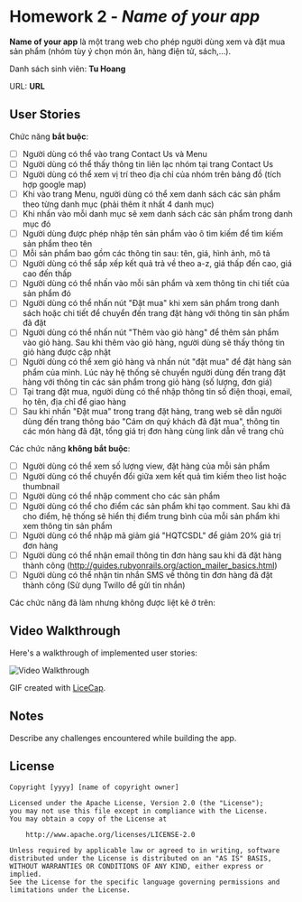 # Homework 2 - *Name of your app*

**Name of your app** là một trang web cho phép người dùng xem và đặt mua sản phẩm (nhóm tùy ý chọn món ăn, hàng điện tử, sách,...).

Danh sách sinh viên: **Tu Hoang**

URL: **URL**

## User Stories

Chức năng **bắt buộc**:

* [ ] Người dùng có thể vào trang Contact Us và Menu
* [ ] Người dùng có thể thấy thông tin liên lạc nhóm tại trang Contact Us
* [ ] Người dùng có thể xem vị trí theo địa chỉ của nhóm trên bảng đồ (tích hợp google map)
* [ ] Khi vào trang Menu, người dùng có thể xem danh sách các sản phẩm theo từng danh mục (phải thêm ít nhất 4 danh mục)
* [ ] Khi nhấn vào mỗi danh mục sẽ xem danh sách các sản phẩm trong danh mục đó
* [ ] Người dùng được phép nhập tên sản phẩm vào ô tìm kiếm để tìm kiếm sản phẩm theo tên
* [ ] Mỗi sản phẩm bao gồm các thông tin sau: tên, giá, hình ảnh, mô tả
* [ ] Người dùng có thể sắp xếp kết quả trả về theo a-z, giá thấp đến cao, giá cao đến thấp
* [ ] Người dùng có thể nhấn vào mỗi sản phẩm và xem thông tin chi tiết của sản phẩm đó
* [ ] Người dùng có thể nhấn nút "Đặt mua" khi xem sản phẩm trong danh sách hoặc chi tiết để chuyển đến trang đặt hàng với thông tin sản phẩm đã đặt
* [ ] Người dùng có thể nhấn nút "Thêm vào giỏ hàng" để thêm sản phẩm vào giỏ hàng. Sau khi thêm vào giỏ hàng, người dùng sẽ thấy thông tin giỏ hàng được cập nhật
* [ ] Người dùng có thể xem giỏ hàng và nhấn nút "đặt mua" để đặt hàng sản phẩm của mình. Lúc này hệ thống sẽ chuyển người dùng đến trang đặt hàng với thông tin các sản phẩm trong giỏ hàng (số lượng, đơn giá)
* [ ] Tại trang đặt mua, người dùng có thể nhập thông tin số điện thoại, email, họ tên, địa chỉ để giao hàng
* [ ] Sau khi nhấn "Đặt mua" trong trang đặt hàng, trang web sẽ dẫn người dùng đến trang thông báo "Cám ơn quý khách đã đặt mua", thông tin các món hàng đã đặt, tổng giá trị đơn hàng cùng link dẫn về trang chủ

Các chức năng **không bắt buộc**:

* [ ] Người dùng có thể xem số lượng view, đặt hàng của mỗi sản phẩm
* [ ] Người dùng có thể chuyển đổi giữa xem kết quả tìm kiếm theo list hoặc thumbnail
* [ ] Người dùng có thể nhập comment cho các sản phẩm
* [ ] Người dùng có thể cho điểm các sản phẩm khi tạo comment. Sau khi đã cho điểm, hệ thống sẽ hiển thị điểm trung bình của mỗi sản phẩm khi xem thông tin sản phẩm
* [ ] Người dùng có thể nhập mã giảm giá "HQTCSDL" để giảm 20% giá trị đơn hàng
* [ ] Người dùng có thể nhận email thông tin đơn hàng sau khi đã đặt hàng thành công (http://guides.rubyonrails.org/action_mailer_basics.html)
* [ ] Người dùng có thể nhận tin nhắn SMS về thông tin đơn hàng đã đặt thành công (Sử dụng Twillo để gửi tin nhắn)

Các chức năng đã làm nhưng không được liệt kê ở trên:

## Video Walkthrough

Here's a walkthrough of implemented user stories:

![Video Walkthrough](demo.gif)

GIF created with [LiceCap](http://www.cockos.com/licecap/).

## Notes

Describe any challenges encountered while building the app.

## License

    Copyright [yyyy] [name of copyright owner]

    Licensed under the Apache License, Version 2.0 (the "License");
    you may not use this file except in compliance with the License.
    You may obtain a copy of the License at

        http://www.apache.org/licenses/LICENSE-2.0

    Unless required by applicable law or agreed to in writing, software
    distributed under the License is distributed on an "AS IS" BASIS,
    WITHOUT WARRANTIES OR CONDITIONS OF ANY KIND, either express or implied.
    See the License for the specific language governing permissions and
    limitations under the License.
